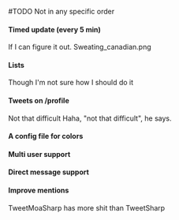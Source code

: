 #TODO
Not in any specific order 

#### Timed update (every 5 min)
 If I can figure it out. Sweating_canadian.png

#### Lists
 Though I'm not sure how I should do it

#### Tweets on /profile
 Not that difficult
Haha, "not that difficult", he says.

#### A config file for colors

#### Multi user support

#### Direct message support

#### Improve mentions
TweetMoaSharp has more shit than TweetSharp